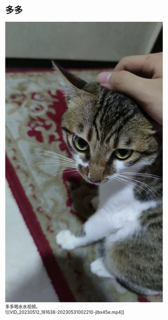 # 多多

​![wx_camera_1684915972641](assets/wx_camera_1684915972641-20230531001922-n165lbb.jpg)​  
多多喝水水视频。
‍  
![[VID_20230512_181638-20230531002210-jlbx45e.mp4]]  
‍
